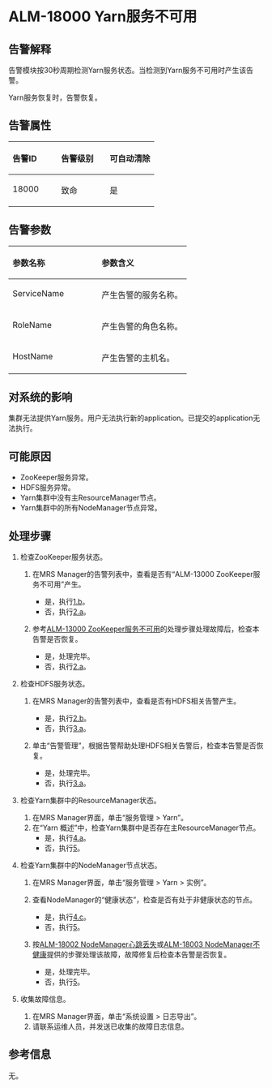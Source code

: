 # ALM-18000 Yarn服务不可用<a name="ZH-CN_TOPIC_0174499362"></a>

## 告警解释<a name="zh-cn_topic_0093195062_zh-cn_topic_0035998736_section66621782"></a>

告警模块按30秒周期检测Yarn服务状态。当检测到Yarn服务不可用时产生该告警。

Yarn服务恢复时，告警恢复。

## 告警属性<a name="zh-cn_topic_0093195062_zh-cn_topic_0035998736_section62725128"></a>

<a name="zh-cn_topic_0093195062_zh-cn_topic_0035998736_table17937528"></a>
<table><thead align="left"><tr id="zh-cn_topic_0093195062_zh-cn_topic_0035998736_row57980147"><th class="cellrowborder" valign="top" width="33.33333333333333%" id="mcps1.1.4.1.1"><p id="zh-cn_topic_0093195062_zh-cn_topic_0035998736_p65880360"><a name="zh-cn_topic_0093195062_zh-cn_topic_0035998736_p65880360"></a><a name="zh-cn_topic_0093195062_zh-cn_topic_0035998736_p65880360"></a>告警ID</p>
</th>
<th class="cellrowborder" valign="top" width="33.33333333333333%" id="mcps1.1.4.1.2"><p id="zh-cn_topic_0093195062_zh-cn_topic_0035998736_p34708966"><a name="zh-cn_topic_0093195062_zh-cn_topic_0035998736_p34708966"></a><a name="zh-cn_topic_0093195062_zh-cn_topic_0035998736_p34708966"></a>告警级别</p>
</th>
<th class="cellrowborder" valign="top" width="33.33333333333333%" id="mcps1.1.4.1.3"><p id="zh-cn_topic_0093195062_zh-cn_topic_0035998736_p59962836"><a name="zh-cn_topic_0093195062_zh-cn_topic_0035998736_p59962836"></a><a name="zh-cn_topic_0093195062_zh-cn_topic_0035998736_p59962836"></a>可自动清除</p>
</th>
</tr>
</thead>
<tbody><tr id="zh-cn_topic_0093195062_zh-cn_topic_0035998736_row25151514"><td class="cellrowborder" valign="top" width="33.33333333333333%" headers="mcps1.1.4.1.1 "><p id="zh-cn_topic_0093195062_zh-cn_topic_0035998736_p24006753"><a name="zh-cn_topic_0093195062_zh-cn_topic_0035998736_p24006753"></a><a name="zh-cn_topic_0093195062_zh-cn_topic_0035998736_p24006753"></a>18000</p>
</td>
<td class="cellrowborder" valign="top" width="33.33333333333333%" headers="mcps1.1.4.1.2 "><p id="zh-cn_topic_0093195062_zh-cn_topic_0035998736_p65498832"><a name="zh-cn_topic_0093195062_zh-cn_topic_0035998736_p65498832"></a><a name="zh-cn_topic_0093195062_zh-cn_topic_0035998736_p65498832"></a>致命</p>
</td>
<td class="cellrowborder" valign="top" width="33.33333333333333%" headers="mcps1.1.4.1.3 "><p id="zh-cn_topic_0093195062_zh-cn_topic_0035998736_p3805200"><a name="zh-cn_topic_0093195062_zh-cn_topic_0035998736_p3805200"></a><a name="zh-cn_topic_0093195062_zh-cn_topic_0035998736_p3805200"></a>是</p>
</td>
</tr>
</tbody>
</table>

## 告警参数<a name="zh-cn_topic_0093195062_zh-cn_topic_0035998736_section27655246"></a>

<a name="zh-cn_topic_0093195062_zh-cn_topic_0035998736_table39785801"></a>
<table><thead align="left"><tr id="zh-cn_topic_0093195062_zh-cn_topic_0035998736_row31767774"><th class="cellrowborder" valign="top" width="50%" id="mcps1.1.3.1.1"><p id="zh-cn_topic_0093195062_zh-cn_topic_0035998736_p23052927"><a name="zh-cn_topic_0093195062_zh-cn_topic_0035998736_p23052927"></a><a name="zh-cn_topic_0093195062_zh-cn_topic_0035998736_p23052927"></a>参数名称</p>
</th>
<th class="cellrowborder" valign="top" width="50%" id="mcps1.1.3.1.2"><p id="zh-cn_topic_0093195062_zh-cn_topic_0035998736_p55347837"><a name="zh-cn_topic_0093195062_zh-cn_topic_0035998736_p55347837"></a><a name="zh-cn_topic_0093195062_zh-cn_topic_0035998736_p55347837"></a>参数含义</p>
</th>
</tr>
</thead>
<tbody><tr id="zh-cn_topic_0093195062_zh-cn_topic_0035998736_row53989823"><td class="cellrowborder" valign="top" width="50%" headers="mcps1.1.3.1.1 "><p id="zh-cn_topic_0093195062_zh-cn_topic_0035998736_p11099566"><a name="zh-cn_topic_0093195062_zh-cn_topic_0035998736_p11099566"></a><a name="zh-cn_topic_0093195062_zh-cn_topic_0035998736_p11099566"></a>ServiceName</p>
</td>
<td class="cellrowborder" valign="top" width="50%" headers="mcps1.1.3.1.2 "><p id="zh-cn_topic_0093195062_zh-cn_topic_0035998736_p26649649"><a name="zh-cn_topic_0093195062_zh-cn_topic_0035998736_p26649649"></a><a name="zh-cn_topic_0093195062_zh-cn_topic_0035998736_p26649649"></a>产生告警的服务名称。</p>
</td>
</tr>
<tr id="zh-cn_topic_0093195062_zh-cn_topic_0035998736_row38520254"><td class="cellrowborder" valign="top" width="50%" headers="mcps1.1.3.1.1 "><p id="zh-cn_topic_0093195062_zh-cn_topic_0035998736_p33132859"><a name="zh-cn_topic_0093195062_zh-cn_topic_0035998736_p33132859"></a><a name="zh-cn_topic_0093195062_zh-cn_topic_0035998736_p33132859"></a>RoleName</p>
</td>
<td class="cellrowborder" valign="top" width="50%" headers="mcps1.1.3.1.2 "><p id="zh-cn_topic_0093195062_zh-cn_topic_0035998736_p66515904"><a name="zh-cn_topic_0093195062_zh-cn_topic_0035998736_p66515904"></a><a name="zh-cn_topic_0093195062_zh-cn_topic_0035998736_p66515904"></a>产生告警的角色名称。</p>
</td>
</tr>
<tr id="zh-cn_topic_0093195062_zh-cn_topic_0035998736_row61772230"><td class="cellrowborder" valign="top" width="50%" headers="mcps1.1.3.1.1 "><p id="zh-cn_topic_0093195062_zh-cn_topic_0035998736_p37494699"><a name="zh-cn_topic_0093195062_zh-cn_topic_0035998736_p37494699"></a><a name="zh-cn_topic_0093195062_zh-cn_topic_0035998736_p37494699"></a>HostName</p>
</td>
<td class="cellrowborder" valign="top" width="50%" headers="mcps1.1.3.1.2 "><p id="zh-cn_topic_0093195062_zh-cn_topic_0035998736_p17171756"><a name="zh-cn_topic_0093195062_zh-cn_topic_0035998736_p17171756"></a><a name="zh-cn_topic_0093195062_zh-cn_topic_0035998736_p17171756"></a>产生告警的主机名。</p>
</td>
</tr>
</tbody>
</table>

## 对系统的影响<a name="zh-cn_topic_0093195062_zh-cn_topic_0035998736_section47570623"></a>

集群无法提供Yarn服务。用户无法执行新的application。已提交的application无法执行。

## 可能原因<a name="zh-cn_topic_0093195062_zh-cn_topic_0035998736_section25482430"></a>

-   ZooKeeper服务异常。
-   HDFS服务异常。
-   Yarn集群中没有主ResourceManager节点。
-   Yarn集群中的所有NodeManager节点异常。

## 处理步骤<a name="zh-cn_topic_0093195062_zh-cn_topic_0035998736_section28015283"></a>

1.  检查ZooKeeper服务状态。
    1.  在MRS Manager的告警列表中，查看是否有“ALM-13000 ZooKeeper服务不可用”产生。
        -   是，执行[1.b](#zh-cn_topic_0093195062_zh-cn_topic_0035998736_aalm-18000_mmccppss_ss2)。
        -   否，执行[2.a](#zh-cn_topic_0093195062_zh-cn_topic_0035998736_aalm-18000_mmccppss_ss3)。

    2.  <a name="zh-cn_topic_0093195062_zh-cn_topic_0035998736_aalm-18000_mmccppss_ss2"></a>参考[ALM-13000 ZooKeeper服务不可用](ALM-13000-ZooKeeper服务不可用-27.md#ZH-CN_TOPIC_0174499343)的处理步骤处理故障后，检查本告警是否恢复。
        -   是，处理完毕。
        -   否，执行[2.a](#zh-cn_topic_0093195062_zh-cn_topic_0035998736_aalm-18000_mmccppss_ss3)。

2.  检查HDFS服务状态。
    1.  <a name="zh-cn_topic_0093195062_zh-cn_topic_0035998736_aalm-18000_mmccppss_ss3"></a>在MRS Manager的告警列表中，查看是否有HDFS相关告警产生。
        -   是，执行[2.b](#zh-cn_topic_0093195062_zh-cn_topic_0035998736_aalm-18000_mmccppss_ss4)。
        -   否，执行[3.a](#zh-cn_topic_0093195062_zh-cn_topic_0035998736_aalm-18000_mmccppss_ss5)。

    2.  <a name="zh-cn_topic_0093195062_zh-cn_topic_0035998736_aalm-18000_mmccppss_ss4"></a>单击“告警管理”，根据告警帮助处理HDFS相关告警后，检查本告警是否恢复。
        -   是，处理完毕。
        -   否，执行[3.a](#zh-cn_topic_0093195062_zh-cn_topic_0035998736_aalm-18000_mmccppss_ss5)。

3.  检查Yarn集群中的ResourceManager状态。
    1.  <a name="zh-cn_topic_0093195062_zh-cn_topic_0035998736_aalm-18000_mmccppss_ss5"></a>在MRS Manager界面，单击“服务管理 \> Yarn”。
    2.  在“Yarn 概述”中，检查Yarn集群中是否存在主ResourceManager节点。
        -   是，执行[4.a](#zh-cn_topic_0093195062_zh-cn_topic_0035998736_step_5)。
        -   否，执行[5](#zh-cn_topic_0093195062_zh-cn_topic_0035998736_li10623376153226)。

4.  检查Yarn集群中的NodeManager节点状态。
    1.  <a name="zh-cn_topic_0093195062_zh-cn_topic_0035998736_step_5"></a>在MRS Manager界面，单击“服务管理 \> Yarn \> 实例”。
    2.  查看NodeManager的“健康状态”，检查是否有处于非健康状态的节点。
        -   是，执行[4.c](#zh-cn_topic_0093195062_zh-cn_topic_0035998736_aalm-18000_mmccppss_step_7)。
        -   否，执行[5](#zh-cn_topic_0093195062_zh-cn_topic_0035998736_li10623376153226)。

    3.  <a name="zh-cn_topic_0093195062_zh-cn_topic_0035998736_aalm-18000_mmccppss_step_7"></a>按[ALM-18002 NodeManager心跳丢失](ALM-18002-NodeManager心跳丢失-47.md#ZH-CN_TOPIC_0174499363)或[ALM-18003 NodeManager不健康](ALM-18003-NodeManager不健康-48.md#ZH-CN_TOPIC_0174499365)提供的步骤处理该故障，故障修复后检查本告警是否恢复。
        -   是，处理完毕。
        -   否，执行[5](#zh-cn_topic_0093195062_zh-cn_topic_0035998736_li10623376153226)。

5.  <a name="zh-cn_topic_0093195062_zh-cn_topic_0035998736_li10623376153226"></a>收集故障信息。
    1.  在MRS Manager界面，单击“系统设置 \> 日志导出”。
    2.  请联系运维人员，并发送已收集的故障日志信息。


## 参考信息<a name="zh-cn_topic_0093195062_zh-cn_topic_0035998736_section50810959"></a>

无。


